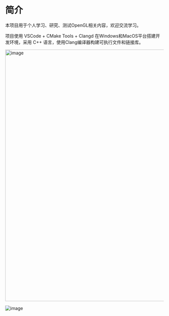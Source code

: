 # 简介

本项目用于个人学习、研究、测试OpenGL相关内容，欢迎交流学习。

项目使用 VSCode + CMake Tools + Clangd 在Windows和MacOS平台搭建开发环境，采用 C++ 语言，使用Clang编译器构建可执行文件和链接库。

<img width="800" alt="image" src="https://github.com/user-attachments/assets/59135f7d-25d6-4730-a4b3-9714ffc4f280">

![image](https://github.com/user-attachments/assets/cec0d911-d711-4ebf-ae80-cbb0dcab0e15)
